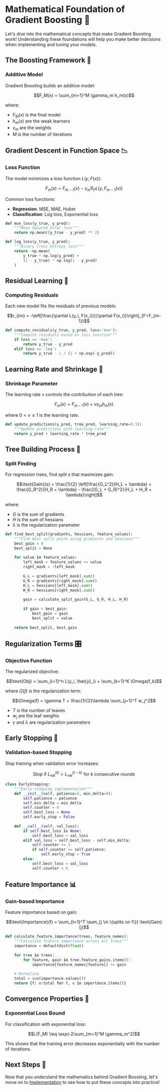 # Mathematical Foundation of Gradient Boosting 📐

Let's dive into the mathematical concepts that make Gradient Boosting work! Understanding these foundations will help you make better decisions when implementing and tuning your models.

## The Boosting Framework 🎯

### Additive Model
Gradient Boosting builds an additive model:

$$F_M(x) = \sum_{m=1}^M \gamma_m h_m(x)$$

where:
- $F_M(x)$ is the final model
- $h_m(x)$ are the weak learners
- $\gamma_m$ are the weights
- $M$ is the number of iterations

## Gradient Descent in Function Space 📉

### Loss Function
The model minimizes a loss function $L(y, F(x))$:

$$F_m(x) = F_{m-1}(x) - \gamma_m \nabla_F L(y, F_{m-1}(x))$$

Common loss functions:
- **Regression**: MSE, MAE, Huber
- **Classification**: Log loss, Exponential loss

```python
def mse_loss(y_true, y_pred):
    """Mean Squared Error loss"""
    return np.mean((y_true - y_pred) ** 2)

def log_loss(y_true, y_pred):
    """Binary Cross Entropy loss"""
    return -np.mean(
        y_true * np.log(y_pred) + 
        (1 - y_true) * np.log(1 - y_pred)
    )
```

## Residual Learning 🎯

### Computing Residuals
Each new model fits the residuals of previous models:

$$r_{im} = -\left[\frac{\partial L(y_i, F(x_i))}{\partial F(x_i)}\right]_{F=F_{m-1}}$$

```python
def compute_residuals(y_true, y_pred, loss='mse'):
    """Compute residuals based on loss function"""
    if loss == 'mse':
        return y_true - y_pred
    elif loss == 'log':
        return y_true - 1 / (1 + np.exp(-y_pred))
```

## Learning Rate and Shrinkage 🐢

### Shrinkage Parameter
The learning rate $\nu$ controls the contribution of each tree:

$$F_m(x) = F_{m-1}(x) + \nu \gamma_m h_m(x)$$

where $0 < \nu \leq 1$ is the learning rate.

```python
def update_predictions(y_pred, tree_pred, learning_rate=0.1):
    """Update predictions with learning rate"""
    return y_pred + learning_rate * tree_pred
```

## Tree Building Process 🌳

### Split Finding
For regression trees, find split $s$ that maximizes gain:

$$\text{Gain}(s) = \frac{1}{2} \left[\frac{G_L^2}{H_L + \lambda} + \frac{G_R^2}{H_R + \lambda} - \frac{(G_L + G_R)^2}{H_L + H_R + \lambda}\right]$$

where:
- $G$ is the sum of gradients
- $H$ is the sum of hessians
- $\lambda$ is the regularization parameter

```python
def find_best_split(gradients, hessians, feature_values):
    """Find best split point using gradients and hessians"""
    best_gain = 0
    best_split = None
    
    for value in feature_values:
        left_mask = feature_values <= value
        right_mask = ~left_mask
        
        G_L = gradients[left_mask].sum()
        G_R = gradients[right_mask].sum()
        H_L = hessians[left_mask].sum()
        H_R = hessians[right_mask].sum()
        
        gain = calculate_split_gain(G_L, G_R, H_L, H_R)
        
        if gain > best_gain:
            best_gain = gain
            best_split = value
    
    return best_split, best_gain
```

## Regularization Terms 🎛️

### Objective Function
The regularized objective:

$$\text{Obj} = \sum_{i=1}^n L(y_i, \hat{y}_i) + \sum_{k=1}^K \Omega(f_k)$$

where $\Omega(f)$ is the regularization term:

$$\Omega(f) = \gamma T + \frac{1}{2}\lambda \sum_{j=1}^T w_j^2$$

- $T$ is the number of leaves
- $w_j$ are the leaf weights
- $\gamma$ and $\lambda$ are regularization parameters

## Early Stopping 🛑

### Validation-based Stopping
Stop training when validation error increases:

$$\text{Stop if } L_{\text{val}}^{(t)} > L_{\text{val}}^{(t-k)} \text{ for } k \text{ consecutive rounds}$$

```python
class EarlyStopping:
    """Early stopping implementation"""
    def __init__(self, patience=5, min_delta=0):
        self.patience = patience
        self.min_delta = min_delta
        self.counter = 0
        self.best_loss = None
        self.early_stop = False
    
    def __call__(self, val_loss):
        if self.best_loss is None:
            self.best_loss = val_loss
        elif val_loss > self.best_loss - self.min_delta:
            self.counter += 1
            if self.counter >= self.patience:
                self.early_stop = True
        else:
            self.best_loss = val_loss
            self.counter = 0
```

## Feature Importance 📊

### Gain-based Importance
Feature importance based on gain:

$$\text{Importance}(f) = \sum_{t=1}^T \sum_{j \in \{splits on f\}} \text{Gain}(j)$$

```python
def calculate_feature_importance(trees, feature_names):
    """Calculate feature importance across all trees"""
    importance = defaultdict(float)
    
    for tree in trees:
        for feature, gain in tree.feature_gains.items():
            importance[feature_names[feature]] += gain
    
    # Normalize
    total = sum(importance.values())
    return {f: v/total for f, v in importance.items()}
```

## Convergence Properties 🎯

### Exponential Loss Bound
For classification with exponential loss:

$$L(F_M) \leq \exp(-2\sum_{m=1}^M \gamma_m^2)$$

This shows that the training error decreases exponentially with the number of iterations.

## Next Steps 🚀

Now that you understand the mathematics behind Gradient Boosting, let's move on to [Implementation](3-implementation.md) to see how to put these concepts into practice!
